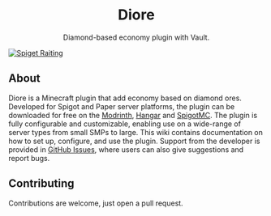 <h1 style="text-align:center;">Diore</h1>

<p style="text-align:center;">
Diamond-based economy plugin with Vault.
</p>

[![Spiget Raiting](https://img.shields.io/spiget/stars/117800?style=for-the-badge)](https://www.spigotmc.org/resources/diore.117800/)

## About

Diore is a Minecraft plugin that add economy based on diamond ores. Developed for Spigot and Paper server platforms, the plugin can be downloaded for free on the [Modrinth](https://modrinth.com/plugin/diore), [Hangar](https://hangar.papermc.io/Ximronno/Diore) and [SpigotMC](https://www.spigotmc.org/resources/diore.117800/). The plugin is fully configurable and customizable, enabling use on a wide-range of server types from small SMPs to large. This wiki contains documentation on how to set up, configure, and use the plugin.
Support from the developer is provided in [GitHub Issues](https://github.com/Ximronno/Diore/issues), where users can also give suggestions and report bugs.


## Contributing
Contributions are welcome, just open a pull request.
